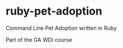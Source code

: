 ruby-pet-adoption
=================

Command Line Pet Adoption written in Ruby

Part of the GA WDI course
